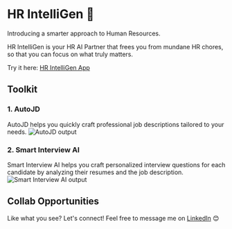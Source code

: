 # HR IntelliGen 🚀

Introducing a smarter approach to Human Resources.

HR IntelliGen is your HR AI Partner that frees you from mundane HR chores, so that you can focus on what truly matters.

Try it here: [HR IntelliGen App](https://hr-intelligen.streamlit.app/) 

## Toolkit

### 1. AutoJD
AutoJD helps you quickly craft professional job descriptions tailored to your needs.
![AutoJD output](https://github.com/user-attachments/assets/596615ff-4941-4b27-9696-1c012bfd11f3)

### 2. Smart Interview AI
Smart Interview AI helps you craft personalized interview questions for each candidate by analyzing their resumes and the job description.
![Smart Interview AI output](https://github.com/user-attachments/assets/f135f043-6b23-4ad8-98d0-9a26750cae42)

## Collab Opportunities
Like what you see? Let's connect! Feel free to message me on [LinkedIn](https://www.linkedin.com/in/darryl-lee-jk/) 😊
